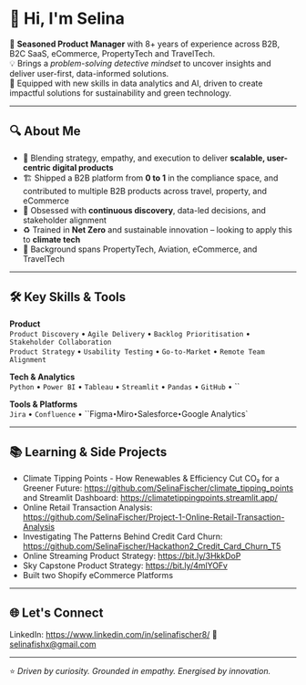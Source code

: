 # 👋 Hi, I'm Selina

🚀 **Seasoned Product Manager** with 8+ years of experience across B2B, B2C SaaS, eCommerce, PropertyTech and TravelTech.  
💡 Brings a *problem-solving detective mindset* to uncover insights and deliver user-first, data-informed solutions.  
🌱 Equipped with new skills in data analytics and AI, driven to create impactful solutions for sustainability and green technology.

---

## 🔍 About Me

- 🧠 Blending strategy, empathy, and execution to deliver **scalable, user-centric digital products**
- 🏗️ Shipped a B2B platform from **0 to 1** in the compliance space, and contributed to multiple B2B products across travel, property, and eCommerce
- 🎯 Obsessed with **continuous discovery**, data-led decisions, and stakeholder alignment
- ♻️ Trained in **Net Zero** and sustainable innovation – looking to apply this to **climate tech**
- 🧰 Background spans PropertyTech, Aviation, eCommerce, and TravelTech

---

## 🛠️ Key Skills & Tools

**Product**  
`Product Discovery` • `Agile Delivery` • `Backlog Prioritisation` • `Stakeholder Collaboration`  
`Product Strategy` • `Usability Testing` • `Go-to-Market` • `Remote Team Alignment`

**Tech & Analytics**  
`Python` • `Power BI` • `Tableau` • `Streamlit` • `Pandas` • `GitHub` • ``

**Tools & Platforms**  
`Jira` • `Confluence` • ``Figma` • `Miro` • `Salesforce` • `Google Analytics`

---

## 📚 Learning & Side Projects

- Climate Tipping Points - How Renewables & Efficiency Cut CO₂ for a Greener Future: https://github.com/SelinaFischer/climate_tipping_points and Streamlit Dashboard: https://climatetippingpoints.streamlit.app/
- Online Retail Transaction Analysis:  https://github.com/SelinaFischer/Project-1-Online-Retail-Transaction-Analysis
- Investigating The Patterns Behind Credit Card Churn: https://github.com/SelinaFischer/Hackathon2_Credit_Card_Churn_T5
- Online Streaming Product Strategy: https://bit.ly/3HkkDoP
- Sky Capstone Product Strategy: https://bit.ly/4mlYOFv
- Built two Shopify eCommerce Platforms 

---

## 🌐 Let's Connect

LinkedIn: https://www.linkedin.com/in/selinafischer8/
📧 selinafishx@gmail.com

---

⭐️ *Driven by curiosity. Grounded in empathy. Energised by innovation.*







